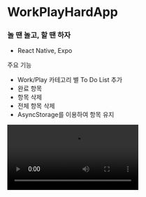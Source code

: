 # WorkPlayHardApp 
### 놀 땐 놀고, 할 땐 하자
- React Native, Expo

주요 기능
  - Work/Play 카테고리 별 To Do List 추가
  - 완료 항목 
  - 항목 삭제
  - 전체 항목 삭제
  - AsyncStorage를 이용하여 항목 유지

<Video src="https://user-images.githubusercontent.com/68044754/184914169-d822d719-a182-40bd-a2f1-f7d84f77df80.MP4
"/>
